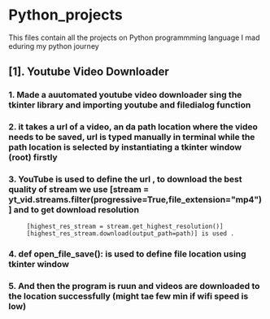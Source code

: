# Python_projects

This files contain all the projects on Python programmming language I mad eduring my python journey 

## [1]. Youtube Video Downloader 
   ### 1. Made a auutomated youtube video downloader sing the tkinter library and importing youtube and filedialog function
   ### 2. it takes a url of a video, an da path location where the video needs to be saved, url is typed manually in terminal while the path location is selected by instantiating a tkinter window (root) firstly
   ### 3. YouTube is used to define the url , to download the best quality of stream we use [stream = yt_vid.streams.filter(progressive=True,file_extension="mp4")] and to get download resolution 
         [highest_res_stream = stream.get_highest_resolution()]
         [highest_res_stream.download(output_path=path)] is used .
   ### 4. def open_file_save(): is used to define file location using tkinter window
   ### 5. And then the program is ruun and videos are downloaded to the location successfully (might tae few  min if wifi speed is low)
